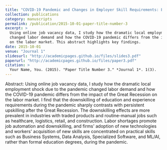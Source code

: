 ```yaml
---
title: "COVID-19 Pandemic and Changes in Employer Skill Requirements: Evidence from the US."
collection: publications
category: manuscripts
permalink: /publication/2015-10-01-paper-title-number-3
excerpt: >
  Using online job vacancy data, I study how the dramatic local employment shock due to the pandemic 
  changed labor demand and how the COVID-19 pandemic differs from the impact of the Great Recession 
  on the labor market. This abstract highlights key findings.
date: 2015-10-01
venue: "Journal 1"
slidesurl: "http://academicpages.github.io/files/slides3.pdf"
paperurl: "http://academicpages.github.io/files/paper3.pdf"
citation: >
  Your Name, You. (2015). "Paper Title Number 3." *Journal 1*. 1(3).
---
```

Abstract: Using online job vacancy data, I study how the dramatic local employment shock due to the pandemic changed labor demand and how the COVID-19 pandemic differs from the impact of the Great Recession on the labor market. I find that the downskilling of education and experience requirements during the pandemic sharply contrasts with persistent upskilling after the Great Recession. The downskilling effects are more prevalent in industries with traded products and routine-manual jobs such as healthcare, logistics, retail, and construction. Labor shortages promote job automation and downskilling, and firms' adoption of new technologies and workers' acquisition of new skills are concentrated on practical skills such as Business Systems, Data Analysis, Specialized Software, and ML/AI, rather than formal education degrees, during the pandemic.

